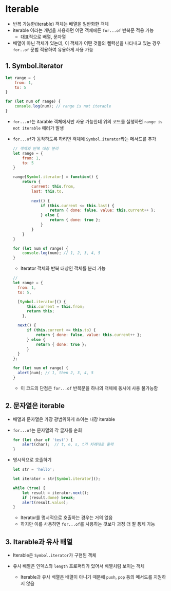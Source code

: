 # Iterable

- 반복 가능한(iterable) 객체는 배열을 일반화한 객체
- iterable 이라는 개념을 사용하면 어떤 객체에든 `for...of`  반복문 적용 가능
  - 대표적으로 배열, 문자열
- 배열이 아닌 객체가 있는데, 이 객체가 어떤 것들의 켈력션을 나타내고 있는 경우 `for..of` 문법 적용하여 유용하게 사용 가능

## 1. Symbol.iterator

```javascript
let range = {
    from: 1,
    to: 5
}

for (let num of range) {
    console.log(num); // range is not iterable
}
```

- `for...of`는 itarable 객체에서만 사용 가능한데 위의 코드를 실행하면 `range is not iterable` 에러가 발생

- `for...of`가 동작하도록 하려면 객체에 `Symbol.iterator`라는 메서드를 추가

  ```javascript
  // 객체와 반복 대상 분리
  let range = {
      from: 1,
      to: 5
  }
  
  range[Symbol.iterator] = function() {
      return {
          current: this.from,
          last: this.to,
          
          next() {
              if (this.current <= this.last) {
                  return { done: false, value: this.current++ };
              } else {
                  return { done: true };
              }
          }
      }
  }
  
  for (let num of range) {
      console.log(num); // 1, 2, 3, 4, 5
  }
  ```

  - Iterator 객체와 반복 대상인 객체를 분리 가능

  ```javascript
  // 
  let range = {
  	from: 1,
  	to: 5,
  
  	[Symbol.iterator]() {
  		this.current = this.from;
  		return this;
      },
  
  	next() {
      	if (this.current <= this.to) {
  		    return { done: false, value: this.current++ };
  	    } else {
      		return { done: true };
  	    }
  	}
  };
  
  for (let num of range) {
  	alert(num); // 1, then 2, 3, 4, 5
  }
  ```

  - 이 코드의 단점은 `for...of` 반복문을 하나의 객체에 동시에 사용 불가능함


## 2. 문자열은 iterable

- 배열과 문자열은 가장 광범위하게 쓰이는 내장 iterable

- `for...of`는 문자열의 각 글자를 순회

  ```javascript
  for (let char of 'test') {
      alert(char);	// t, e, s, t가 차례대로 출력
  }
  ```

- 명시적으로 호출하기

  ```javascript
  let str = 'hello';
  
  let iterator = str[Symbol.iterator]();
  
  while (true) {
      let result = iterator.next();
      if (result.done) break;
      alert(result.value);
  }
  ```

  - Iterator를 명시적으로 호출하는 경우는 거의 없음
  - 하지만 이를 사용하면 `for...of`를 사용하는 것보다 과정 더 잘 통제 가능

## 3. Itarable과 유사 배열

- Iterable은 `Symbol.iterator`가 구현된 객체

- 유사 배열은 인덱스와 `length` 프로퍼티가 있어서 배열처럼 보이는 객체

  - Iterable과 유사 배열은 배열이 아니기 때문에 `push`, `pop` 등의 메서드를 지원하지 않음

  